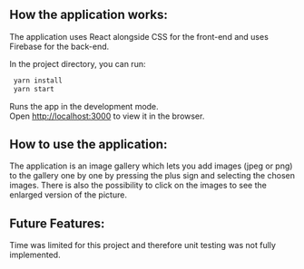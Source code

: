 ## How the application works:
The application uses React alongside CSS for the front-end and uses Firebase for the back-end.

In the project directory, you can run:

```bash 
 yarn install
 yarn start
```
Runs the app in the development mode.<br />
Open [http://localhost:3000](http://localhost:3000) to view it in the browser.

## How to use the application:
The application is an image gallery which lets you add images (jpeg or png) to the gallery one by one by pressing the plus sign and selecting the chosen images. There is also the possibility to click on the images to see the enlarged version of the picture.

## Future Features:
  Time was limited for this project and therefore unit testing was not fully implemented.
  



